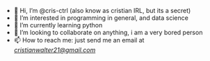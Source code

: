 - 👋 Hi, I’m @cris-ctrl (also know as cristian IRL, but its a secret)
- 👀 I’m interested in programming in general, and data science
- 🌱 I’m currently learning python
- 💞️ I’m looking to collaborate on anything, i am a very bored person
- 📫 How to reach me: just send me an email at <i>cristianwalter21@gmail.com</i>

